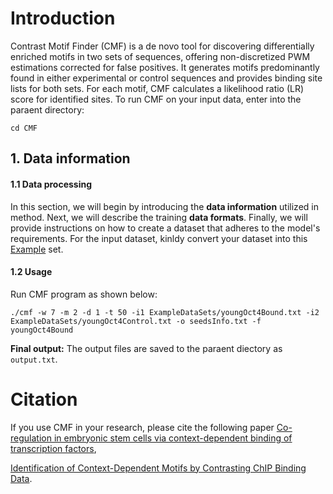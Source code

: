 # Introduction
Contrast Motif Finder (CMF) is a de novo tool for discovering differentially enriched motifs in two sets of sequences, offering non-discretized PWM estimations corrected for false positives. It generates motifs predominantly found in either experimental or control sequences and provides binding site lists for both sets. For each motif, CMF calculates a likelihood ratio (LR) score for identified sites. To run CMF on your input data, enter into the paraent directory:
```
cd CMF
```

## 1. Data information

#### 1.1 Data processing

In this section, we will begin by introducing the **data information** utilized in method. Next, we will describe the training **data formats**. Finally, we will provide instructions on how to create a dataset that adheres to the model's requirements. For the input dataset, kinldy convert your dataset into this [Example](https://github.com/SCBB-LAB/Comparative-analysis-of-plant-TFBS-software/tree/main/Transcription_factor_motif_identification/CMF/cmfcode/ExampleDataSets) set.

#### 1.2 Usage
Run CMF program as shown below:
```
./cmf -w 7 -m 2 -d 1 -t 50 -i1 ExampleDataSets/youngOct4Bound.txt -i2 ExampleDataSets/youngOct4Control.txt -o seedsInfo.txt -f youngOct4Bound
```
**Final output:**
The output files are saved to the paraent diectory as  `output.txt`.

# Citation
If you use CMF in your research, please cite the following paper
[Co-regulation in embryonic stem cells via context-dependent binding of transcription factors](https://academic.oup.com/bioinformatics/article/29/17/2162/243962?login=true),


[Identification of Context-Dependent Motifs by Contrasting ChIP Binding Data](https://academic.oup.com/bioinformatics/article/26/22/2826/227908?login=true).
